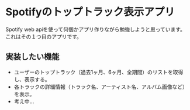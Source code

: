 # Spotifyのトップトラック表示アプリ
Spotify web apiを使って何個かアプリ作りながら勉強しようと思っています。
これはその１つ目のアプリです。

## 実装したい機能
- ユーザーのトップトラック（過去1ヶ月、6ヶ月、全期間）のリストを取得し、表示する。
- 各トラックの詳細情報（トラック名、アーティスト名、アルバム画像など）を表示。
- 考え中...